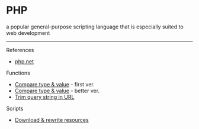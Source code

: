 # PHP

a popular general-purpose scripting language that is especially suited to web development

---

References

- [php.net](https://www.php.net/)

Functions

- [Compare type & value](https://github.com/IceHe/lib/blob/master/snip/lang/php/cmp-type-n-val.php) - first ver.
- [Compare type & value](https://github.com/IceHe/lib/blob/master/snip/lang/php/cmp-type-n-val.better.php) - better ver.
- [Trim query string in URL](https://github.com/IceHe/lib/blob/master/snip/lang/php/url-without-query.php)

Scripts

- [Download & rewrite resources](https://github.com/IceHe/lib/blob/master/snip/lang/php/download-n-rewrite-resources.php)
